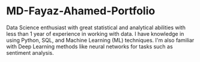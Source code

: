 # MD-Fayaz-Ahamed-Portfolio
Data Science enthusiast with great statistical and analytical abilities with less than 1 year of experience in working with data. I have knowledge in using Python, SQL, and Machine Learning (ML) techniques. I'm also familiar with Deep Learning methods like neural networks for tasks such as sentiment analysis.
